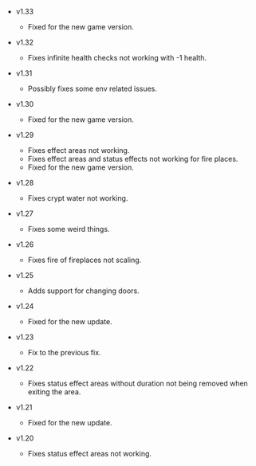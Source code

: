 - v1.33
  - Fixed for the new game version.

- v1.32
  - Fixes infinite health checks not working with -1 health.

- v1.31
  - Possibly fixes some env related issues.

- v1.30
  - Fixed for the new game version.

- v1.29
  - Fixes effect areas not working.
  - Fixes effect areas and status effects not working for fire places.
  - Fixed for the new game version.

- v1.28
  - Fixes crypt water not working.

- v1.27
  - Fixes some weird things.

- v1.26
  - Fixes fire of fireplaces not scaling.

- v1.25
  - Adds support for changing doors.

- v1.24
  - Fixed for the new update.

- v1.23
  - Fix to the previous fix.

- v1.22
  - Fixes status effect areas without duration not being removed when exiting the area.

- v1.21
  - Fixed for the new update.

- v1.20
  - Fixes status effect areas not working.
